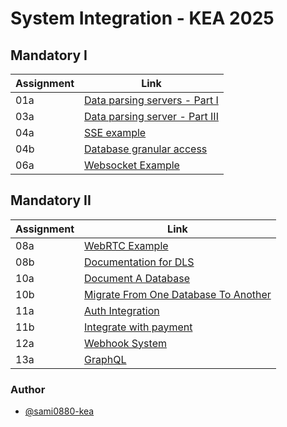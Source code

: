# System Integration - KEA 2025

## Mandatory I

| Assignment | Link                                                                                                                                             |
| ---------- | ------------------------------------------------------------------------------------------------------------------------------------------------ |
| 01a        | [Data parsing servers - Part I](https://github.com/sami0880-kea/system_integration_course/tree/main/00._Assignments/01._Data_Parser/01._Part_1)  |
| 03a        | [Data parsing server - Part III](https://github.com/sami0880-kea/system_integration_course/tree/main/00._Assignments/01._Data_Parser/03._Part_3) |
| 04a        | [SSE example](https://github.com/sami0880-kea/system_integration_course/tree/main/13._Server-sent_events)                                        |
| 04b        | [Database granular access](https://github.com/sami0880-kea/system_integration_course/tree/main/00._Assignments/04b._database_granular)           |
| 06a        | [Websocket Example](https://github.com/sami0880-kea/system_integration_course/tree/main/14._WebSockets)                                          |

## Mandatory II

| Assignment | Link                                                                                                                  |
| ---------- | --------------------------------------------------------------------------------------------------------------------- |
| 08a        | [WebRTC Example](https://github.com/sami0880-kea/system_integration_course/tree/main/16._WebRTC/02._webrtc_firestore) |
| 08b        | [Documentation for DLS](#)                                                                                            |
| 10a        | [Document A Database](https://github.com/sami0880-kea/system_integration_course/tree/main/17._Database_Migrations)    |
| 10b        | [Migrate From One Database To Another](#)                                                                             |
| 11a        | [Auth Integration](#)                                                                                                 |
| 11b        | [Integrate with payment](#)                                                                                           |
| 12a        | [Webhook System](#)                                                                                                   |
| 13a        | [GraphQL](#)                                                                                                          |

### Author

- [@sami0880-kea](https://www.github.com/sami0880-kea)
